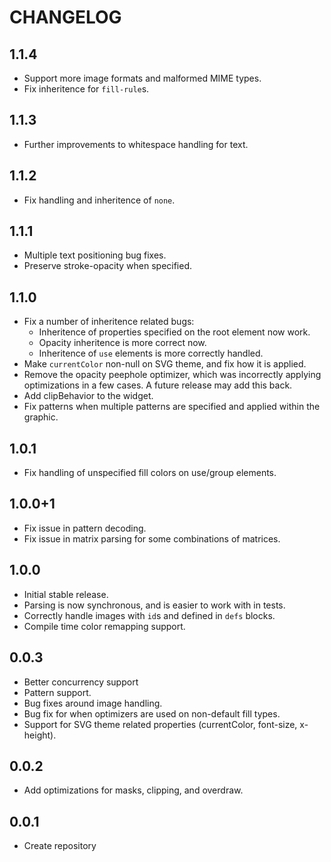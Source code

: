 # CHANGELOG

## 1.1.4

- Support more image formats and malformed MIME types.
- Fix inheritence for `fill-rule`s.

## 1.1.3

- Further improvements to whitespace handling for text.

## 1.1.2

- Fix handling and inheritence of `none`.

## 1.1.1

- Multiple text positioning bug fixes.
- Preserve stroke-opacity when specified.

## 1.1.0

- Fix a number of inheritence related bugs:
  - Inheritence of properties specified on the root element now work.
  - Opacity inheritence is more correct now.
  - Inheritence of `use` elements is more correctly handled.
- Make `currentColor` non-null on SVG theme, and fix how it is applied.
- Remove the opacity peephole optimizer, which was incorrectly applying
  optimizations in a few cases. A future release may add this back.
- Add clipBehavior to the widget.
- Fix patterns when multiple patterns are specified and applied within the
  graphic.

## 1.0.1

- Fix handling of unspecified fill colors on use/group elements.

## 1.0.0+1

- Fix issue in pattern decoding.
- Fix issue in matrix parsing for some combinations of matrices.

## 1.0.0

* Initial stable release.
* Parsing is now synchronous, and is easier to work with in tests.
* Correctly handle images with `id`s and defined in `defs` blocks.
* Compile time color remapping support.

## 0.0.3

* Better concurrency support
* Pattern support.
* Bug fixes around image handling.
* Bug fix for when optimizers are used on non-default fill types.
* Support for SVG theme related properties (currentColor, font-size, x-height).

## 0.0.2

* Add optimizations for masks, clipping, and overdraw.

## 0.0.1

* Create repository
